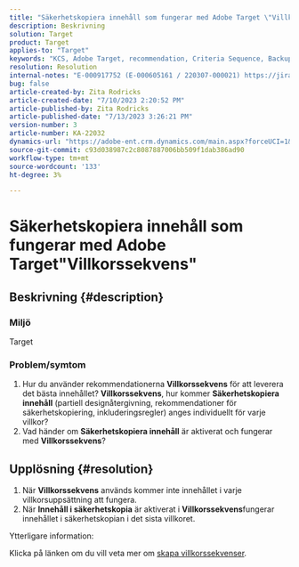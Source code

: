 ```yaml
---
title: "Säkerhetskopiera innehåll som fungerar med Adobe Target \"Villkorssekvens\""
description: Beskrivning
solution: Target
product: Target
applies-to: "Target"
keywords: "KCS, Adobe Target, recommendation, Criteria Sequence, Backup Content"
resolution: Resolution
internal-notes: "E-000917752 (E-000605161 / 220307-000021) https://jira.corp.adobe.com/browse/RECS-5221 https://jira.corp.adobe.com/browse/RECS-5395"
bug: false
article-created-by: Zita Rodricks
article-created-date: "7/10/2023 2:20:52 PM"
article-published-by: Zita Rodricks
article-published-date: "7/13/2023 3:26:21 PM"
version-number: 3
article-number: KA-22032
dynamics-url: "https://adobe-ent.crm.dynamics.com/main.aspx?forceUCI=1&pagetype=entityrecord&etn=knowledgearticle&id=39d227f4-2c1f-ee11-9cbe-6045bd006c82"
source-git-commit: c93d038987c2c8087887006bb509f1dab386ad90
workflow-type: tm+mt
source-wordcount: '133'
ht-degree: 3%

---
```


# Säkerhetskopiera innehåll som fungerar med Adobe Target&quot;Villkorssekvens&quot;

## Beskrivning {#description}


### Miljö

Target

### Problem/symtom

1. Hur du använder rekommendationerna <b>Villkorssekvens</b> för att leverera det bästa innehållet? <b>Villkorssekvens</b>, hur kommer <b>Säkerhetskopiera innehåll</b> (partiell designåtergivning, rekommendationer för säkerhetskopiering, inkluderingsregler) anges individuellt för varje villkor?
2. Vad händer om <b>Säkerhetskopiera innehåll</b> är aktiverat och fungerar med <b>Villkorssekvens</b>?



## Upplösning {#resolution}


1. När <b>Villkorssekvens</b> används kommer inte innehållet i varje villkorsuppsättning att fungera.
2. När <b>Innehåll i säkerhetskopia</b> är aktiverat i <b>Villkorssekvens</b>fungerar innehållet i säkerhetskopian i det sista villkoret.


Ytterligare information:

Klicka på länken om du vill veta mer om [skapa villkorssekvenser](https://experienceleague.adobe.com/docs/target/using/recommendations/criteria/create-criteria-sequence.html).
